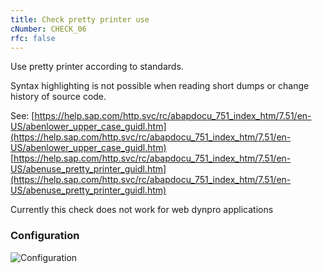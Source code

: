 ```yaml
---
title: Check pretty printer use
cNumber: CHECK_06
rfc: false
---
```


Use pretty printer according to standards.

Syntax highlighting is not possible when reading short dumps
or change history of source code.

See:
[https://help.sap.com/http.svc/rc/abapdocu_751_index_htm/7.51/en-US/abenlower_upper_case_guidl.htm](https://help.sap.com/http.svc/rc/abapdocu_751_index_htm/7.51/en-US/abenlower_upper_case_guidl.htm)
[https://help.sap.com/http.svc/rc/abapdocu_751_index_htm/7.51/en-US/abenuse_pretty_printer_guidl.htm](https://help.sap.com/http.svc/rc/abapdocu_751_index_htm/7.51/en-US/abenuse_pretty_printer_guidl.htm)

Currently this check does not work for web dynpro applications

### Configuration
![Configuration](/img/06_conf.png)